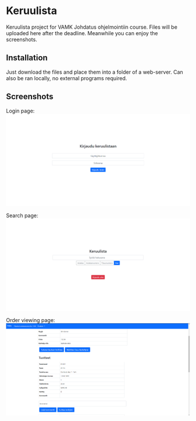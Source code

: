 # Keruulista

Keruulista project for VAMK Johdatus ohjelmointiin course.
Files will be uploaded here after the deadline. Meanwhile you can enjoy the screenshots.

## Installation

Just download the files and place them into a folder of a web-server.
Can also be ran locally, no external programs required.

## Screenshots

Login page:
![Login page of keruulista](screenshots/login.png)

Search page:
![Search page of keruulista](screenshots/searchpage.png)

Order viewing page:
![Login screen of keruulista](screenshots/orderpage.png)
